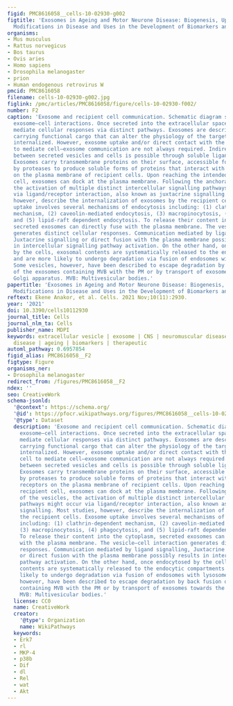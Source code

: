 ```yaml
---
figid: PMC8616058__cells-10-02930-g002
figtitle: 'Exosomes in Ageing and Motor Neurone Disease: Biogenesis, Uptake Mechanisms,
  Modifications in Disease and Uses in the Development of Biomarkers and Therapeutics'
organisms:
- Mus musculus
- Rattus norvegicus
- Bos taurus
- Ovis aries
- Homo sapiens
- Drosophila melanogaster
- prion
- Human endogenous retrovirus W
pmcid: PMC8616058
filename: cells-10-02930-g002.jpg
figlink: /pmc/articles/PMC8616058/figure/cells-10-02930-f002/
number: F2
caption: 'Exosome and recipient cell communication. Schematic diagram summarizing
  exosome–cell interactions. Once secreted into the extracellular space, exosomes
  mediate cellular responses via distinct pathways. Exosomes are described as messengers
  carrying functional cargo that can alter the physiology of the targeted cell once
  internalized. However, exosome uptake and/or direct contact with the targeted cell
  to mediate cell–exosome communication are not always required. Indirect interaction
  between secreted vesicles and cells is possible through soluble ligand signalling.
  Exosomes carry transmembrane proteins on their surface, accessible for cleavage
  by proteases to produce soluble forms of proteins that interact with specific receptors
  on the plasma membrane of recipient cells. Upon reaching the intended recipient
  cell, exosomes can dock at the plasma membrane. Following the anchorage of the vesicles,
  the activation of multiple distinct intercellular signalling pathways might occur
  via ligand/receptor interaction, also known as juxtacrine signalling. Most studies,
  however, describe the internalization of exosomes by the recipient cells. Exosome
  uptake involves several mechanisms of endocytosis including: (1) clathrin-dependent
  mechanism, (2) caveolin-mediated endocytosis, (3) macropinocytosis, (4) phagocytosis,
  and (5) lipid-raft dependent endocytosis. To release their content into the cytoplasm,
  secreted exosomes can directly fuse with the plasma membrane. The vesicle–cell interaction
  generates distinct cellular responses. Communication mediated by ligand signalling,
  Juxtacrine signalling or direct fusion with the plasma membrane possibly results
  in intercellular signalling pathway activation. On the other hand, once endocytosed
  by the cells, exosomal contents are systematically released to the endocytic compartments
  and are more likely to undergo degradation via fusion of endosomes with lysosomes.
  Some vesicles, however, have been described to escape degradation by back fusion
  of the exosomes containing MVB with the PM or by transport of exosomes towards the
  Golgi apparatus. MVB: Multivesicular bodies.'
papertitle: 'Exosomes in Ageing and Motor Neurone Disease: Biogenesis, Uptake Mechanisms,
  Modifications in Disease and Uses in the Development of Biomarkers and Therapeutics.'
reftext: Ekene Anakor, et al. Cells. 2021 Nov;10(11):2930.
year: '2021'
doi: 10.3390/cells10112930
journal_title: Cells
journal_nlm_ta: Cells
publisher_name: MDPI
keywords: extracellular vesicle | exosome | CNS | neuromuscular disease | neurodegenerative
  disease | ageing | biomarkers | therapeutic
automl_pathway: 0.6957854
figid_alias: PMC8616058__F2
figtype: Figure
organisms_ner:
- Drosophila melanogaster
redirect_from: /figures/PMC8616058__F2
ndex: ''
seo: CreativeWork
schema-jsonld:
  '@context': https://schema.org/
  '@id': https://pfocr.wikipathways.org/figures/PMC8616058__cells-10-02930-g002.html
  '@type': Dataset
  description: 'Exosome and recipient cell communication. Schematic diagram summarizing
    exosome–cell interactions. Once secreted into the extracellular space, exosomes
    mediate cellular responses via distinct pathways. Exosomes are described as messengers
    carrying functional cargo that can alter the physiology of the targeted cell once
    internalized. However, exosome uptake and/or direct contact with the targeted
    cell to mediate cell–exosome communication are not always required. Indirect interaction
    between secreted vesicles and cells is possible through soluble ligand signalling.
    Exosomes carry transmembrane proteins on their surface, accessible for cleavage
    by proteases to produce soluble forms of proteins that interact with specific
    receptors on the plasma membrane of recipient cells. Upon reaching the intended
    recipient cell, exosomes can dock at the plasma membrane. Following the anchorage
    of the vesicles, the activation of multiple distinct intercellular signalling
    pathways might occur via ligand/receptor interaction, also known as juxtacrine
    signalling. Most studies, however, describe the internalization of exosomes by
    the recipient cells. Exosome uptake involves several mechanisms of endocytosis
    including: (1) clathrin-dependent mechanism, (2) caveolin-mediated endocytosis,
    (3) macropinocytosis, (4) phagocytosis, and (5) lipid-raft dependent endocytosis.
    To release their content into the cytoplasm, secreted exosomes can directly fuse
    with the plasma membrane. The vesicle–cell interaction generates distinct cellular
    responses. Communication mediated by ligand signalling, Juxtacrine signalling
    or direct fusion with the plasma membrane possibly results in intercellular signalling
    pathway activation. On the other hand, once endocytosed by the cells, exosomal
    contents are systematically released to the endocytic compartments and are more
    likely to undergo degradation via fusion of endosomes with lysosomes. Some vesicles,
    however, have been described to escape degradation by back fusion of the exosomes
    containing MVB with the PM or by transport of exosomes towards the Golgi apparatus.
    MVB: Multivesicular bodies.'
  license: CC0
  name: CreativeWork
  creator:
    '@type': Organization
    name: WikiPathways
  keywords:
  - Erk7
  - rl
  - MKP-4
  - p38b
  - Dif
  - dl
  - Rel
  - wat
  - Akt
---
```

